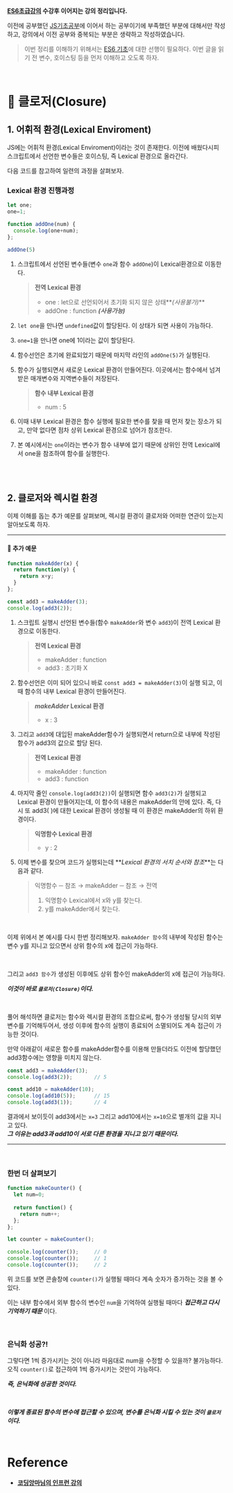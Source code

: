 **[ES6초급강의](https://velog.io/@rgfdds98/ECMAScript6%EA%B8%B0%EC%B4%88) 수강후 이어지는 강의 정리입니다.**

이전에 공부했던 [JS기초공부](https://github.com/Jeong-jj/javascript-self-study/tree/main/archive/Javascript%EA%B8%B0%EC%B4%88)에 이어서 하는 공부이기에 부족했던 부분에 대해서만 작성하고, 강의에서 이전 공부와 중복되는 부분은 생략하고 작성하였습니다.

>이번 정리를 이해하기 위해서는 [ES6 기초](https://velog.io/@rgfdds98/ECMAScript6%EA%B8%B0%EC%B4%88)에 대한 선행이 필요하다. 이번 글을 읽기 전 변수, 호이스팅 등을 먼저 이해하고 오도록 하자.

<br/>

# 📌 클로저(Closure)
## 1. 어휘적 환경(Lexical Enviroment)

JS에는 어휘적 환경(Lexical Enviroment)이라는 것이 존재한다. 이전에 배웠다시피 스크립트에서 선언한 변수들은 호이스팅, 즉 Lexical 환경으로 올라간다.

다음 코드를 참고하여 일련의 과정을 살펴보자.

### Lexical 환경 진행과정

```javascript
let one;
one=1;

function addOne(num) {
  console.log(one+num);
};

addOne(5)
```

1. 스크립트에서 선언된 변수들(변수 `one`과 함수 `addOne`)이 Lexical환경으로 이동한다.

	  > **전역 Lexical 환경**
	  >
    >  - one : let으로 선언되어서 초기화 되지 않은 상태**_(사용불가)_**
    >  - addOne : function _**(사용가능)**_

2. `let one`을 만나면 `undefined`값이 할당된다. 이 상태가 되면 사용이 가능하다.

3. `one=1`을 만나면 one에 1이라는 값이 할당된다.

4. 함수선언은 초기에 완료되었기 때문에 마지막 라인의 `addOne(5)`가 실행된다.

5. 함수가 실행되면서 새로운 Lexical 환경이 만들어진다. 이곳에서는 함수에서 넘겨받은 매개변수와 지역변수들이 저장된다.

	  > **함수 내부 Lexical 환경**
    >
    >- num : 5

6. 이때 내부 Lexical 환경은 함수 실행에 필요한 변수를 찾을 때 먼저 찾는 장소가 되고, 만약 없다면 점차 상위 Lexical 환경으로 넘어가 참조한다.

7. 본 예시에서는 `one`이라는 변수가 함수 내부에 없기 때문에 상위인 전역 Lexical에서 one을 참조하여 함수를 실행한다.

<br/>
<br/>

## 2. 클로저와 렉시컬 환경

이제 이해를 돕는 추가 예문를 살펴보며, 렉시컬 환경이 클로저와 어떠한 연관이 있는지 알아보도록 하자.

---

#### 📢 추가 예문

```javascript
function makeAdder(x) {
  return function(y) {
    return x+y;
  }
};

const add3 = makeAdder(3);
console.log(add3(2));
```

1. 스크립트 실행시 선언된 변수들(함수 `makeAdder`와 변수 `add3`)이 전역 Lexical 환경으로 이동한다.

	  > **전역 Lexical 환경**
    >  - makeAdder : function
    >  - add3 : 초기화 X

2. 함수선언은 이미 되어 있으니 바로 `const add3 = makeAdder(3)`이 실행 되고, 이때 함수의 내부 Lexical 환경이 만들어진다.

	  >**_makeAdder_ Lexical 환경**
    >- x : 3

3. 그리고 `add3`에 대입된 makeAdder함수가 실행되면서 return으로 내부에 작성된 함수가 add3의 값으로 할당 된다.

	  >**전역 Lexical 환경**
    >- makeAdder : function
    >- add3 : function

4. 마지막 줄인 `console.log(add3(2))`이 실행되면 함수 `add3(2)`가 실행되고 Lexical 환경이 만들어지는데, 이 함수의 내용은 makeAdder의 안에 있다.
	즉, 다시 또 add3( )에 대한 Lexical 환경이 생성될 때 이 환경은 makeAdder의 하위 환경이다.

	  >**익명함수 Lexical 환경**
    >  - y : 2

5. 이제 변수를 찾으며 코드가 실행되는데 **_Lexical 환경의 서치 순서와 참조_**는 다음과 같다.

	  >익명함수 ─ 참조 → makeAdder ─ 참조 → 전역
    >  1. 익명함수 Lexical에서 x와 y를 찾는다.
    >  2. y를 makeAdder에서 찾는다.

<br/>

이제 위에서 본 예시를 다시 한번 정리해보자. `makeAdder 함수`의 내부에 작성된 함수는 변수 y를 지니고 있으면서 상위 함수의 x에 접근이 가능하다.

<br/>

그리고 `add3 함수`가 생성된 이후에도 상위 함수인 makeAdder의 x에 접근이 가능하다.

**_이것이 바로 `클로저(Closure)`이다._**

<br/>

풀어 해석하면 클로저는 함수와 렉시컬 환경의 조합으로써, 함수가 생성될 당시의 외부 변수를 기억해두어서, 생성 이후에 함수의 실행이 종료되어 소멸되어도 계속 접근이 가능한 것이다.

만약 아래같이 새로운 함수를 makeAdder함수를 이용해 만들더라도 이전에 할당했던 add3함수에는 영향을 미치지 않는다.

```javascript
const add3 = makeAdder(3);
console.log(add3(2));		// 5

const add10 = makeAdder(10);
console.log(add10(5));		// 15
console.log(add3(1));		// 4
```

결과에서 보이듯이 add3에서는 `x=3` 그리고 add10에서는 `x=10`으로 별개의 값을 지니고 있다.  
**_그 이유는 add3과 add10이 서로 다른 환경을 지니고 있기 때문이다._**

---

<br/>

### 한번 더 살펴보기

```javascript
function makeCounter() {
  let num=0;
  
  return function() {
    return num++;
  };
};

let counter = makeCounter();

console.log(counter());		// 0
console.log(counter());		// 1
console.log(counter());		// 2
```

위 코드를 보면 콘솔창에 `counter()`가 실행될 때마다 계속 숫자가 증가하는 것을 볼 수 있다.

이는 내부 함수에서 외부 함수의 변수인 `num`을 기억하여 실행될 때마다 **_접근하고 다시 기억하기 때문_** 이다.

<br/>

### 은닉화 성공?!

그렇다면 1씩 증가시키는 것이 아니라 마음대로 num을 수정할 수 있을까? 불가능하다. 오직 `counter()`로 접근하여 1씩 증가시키는 것만이 가능하다.

**_즉, 은닉화에 성공한 것이다._**

<br/>

**_이렇게 종료된 함수의 변수에 접근할 수 있으며, 변수를 은닉화 시킬 수 있는 것이 `클로저`이다._**

<br/>

# Reference

- **[코딩앙마님의 인프런 강의](https://www.inflearn.com/course/%EC%99%95%EC%B4%88%EB%B3%B4-%EC%9E%90%EB%B0%94%EC%8A%A4%ED%81%AC%EB%A6%BD%ED%8A%B8/dashboard)**